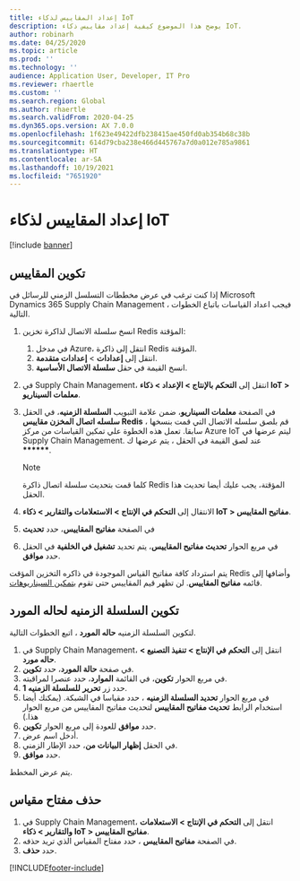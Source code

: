 ```yaml
---
title: إعداد المقاييس لذكاء IoT
description: يوضح هذا الموضوع كيفية إعداد مقاييس ذكاء IoT.
author: robinarh
ms.date: 04/25/2020
ms.topic: article
ms.prod: ''
ms.technology: ''
audience: Application User, Developer, IT Pro
ms.reviewer: rhaertle
ms.custom: ''
ms.search.region: Global
ms.author: rhaertle
ms.search.validFrom: 2020-04-25
ms.dyn365.ops.version: AX 7.0.0
ms.openlocfilehash: 1f623e49422dfb238415ae450fd0ab354b68c38b
ms.sourcegitcommit: 614d79cba238e466d445767a7d0a012e785a9861
ms.translationtype: HT
ms.contentlocale: ar-SA
ms.lasthandoff: 10/19/2021
ms.locfileid: "7651920"
---
```

# <a name="set-up-metrics-for-iot-intelligence"></a>إعداد المقاييس لذكاء IoT

[!include [banner](../../includes/banner.md)]

## <a name="configure-metrics"></a>تكوين المقاييس

إذا كنت ترغب في عرض مخططات التسلسل الزمني للرسائل في Microsoft Dynamics 365 Supply Chain Management ، فيجب اعداد القياسات باتباع الخطوات التالية.

1. انسخ سلسلة الاتصال لذاكرة تخزين Redis المؤقتة:

    1. في مدخل Azure، انتقل إلى ذاكرة Redis المؤقتة.
    2. انتقل إلى **إعدادات** \> **إعدادات متقدمة**.
    3. انسخ القيمة في حقل **سلسلة الاتصال الأساسية**.

2. في Supply Chain Management، انتقل إلى **التحكم بالإنتاج \> الإعداد \> ذكاء IoT \> معلمات السيناريو**.
3. في الصفحة **معلمات السيناريو**، ضمن علامة التبويب **السلسلة الزمنيه**، في الحقل **سلسله اتصال المخزن مقاييس Redis** ، قم بلصق سلسله الاتصال التي قمت بنسخها سابقا. تعمل هذه الخطوة علي تمكين القياسات من مركز Azure IoT ليتم عرضها في Supply Chain Management. عند لصق القيمة في الحقل ، يتم عرضها ك **\*\*\*\*\*\***.

    > [!NOTE]
    > كلما قمت بتحديث سلسلة اتصال ذاكرة Redis المؤقتة، يجب عليك أيضا تحديث هذا الحقل.

4. الانتقال إلى **التحكم في الإنتاج \> الاستعلامات والتقارير \> ذكاء IoT \> مفاتيح المقاييس**.
5. في الصفحة **مفاتيح المقاييس**، حدد **تحديث**
6. في مربع الحوار **تحديث مفاتيح المقاييس**، يتم تحديد **تشغيل في الخلفية** في الحقل حدد **موافق**.

يتم استرداد كافة مفاتيح القياس الموجودة في ذاكره التخزين المؤقت Redis وأضافها إلى قائمه **مفاتيح المقاييس**. لن تظهر قيم المقاييس حتى تقوم [بتمكين السيناريوهات](iot-scenario-setup.md).

## <a name="configure-the-resource-status-time-series"></a>تكوين السلسلة الزمنيه لحاله المورد

لتكوين السلسلة الزمنيه **حاله المورد** ، اتبع الخطوات التالية.

1. في Supply Chain Management، انتقل إلى **التحكم في الإنتاج \> تنفيذ التصنيع \> حاله مورد**.
2. في صفحة **حالة المورد**، حدد **تكوين**.
2. في مربع الحوار **تكوين**، في القائمة **الموارد**، حدد عنصرا لمراقبته.
3. حدد زر **تحرير** **للسلسلة الزمنيه 1**.
4. في مربع الحوار **تحديد السلسلة الزمنيه** ، حدد مقياسا في الشبكة. (يمكنك أيضا استخدام الرابط **تحديث مفاتيح المقاييس** لتحديث مفاتيح المقاييس من مربع الحوار هذا.)
5. حدد **موافق** للعودة إلى مربع الحوار **تكوين**.
6. أدخل اسم عرض.
7. في الحقل **إظهار البيانات من**، حدد الإطار الزمني.
8. حدد **موافق**.

يتم عرض المخطط.

## <a name="delete-a-metric-key"></a>حذف مفتاح مقياس

1. في Supply Chain Management، انتقل إلى **التحكم في الإنتاج \> الاستعلامات والتقارير \> ذكاء IoT \> مفاتيح المقاييس**.
2. في الصفحة **مفاتيح المقاييس** ، حدد مفتاح المقياس الذي تريد حذفه.
3. حدد **حذف**.


[!INCLUDE[footer-include](../../includes/footer-banner.md)]